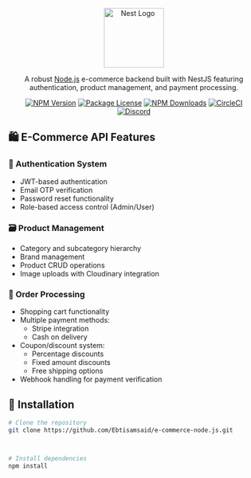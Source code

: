 <p align="center">
  <a href="http://nestjs.com/" target="blank"><img src="https://nestjs.com/img/logo-small.svg" width="120" alt="Nest Logo" /></a>
</p>

[circleci-image]: https://img.shields.io/circleci/build/github/nestjs/nest/master?token=abc123def456
[circleci-url]: https://circleci.com/gh/nestjs/nest

<p align="center">A robust <a href="http://nodejs.org" target="_blank">Node.js</a> e-commerce backend built with NestJS featuring authentication, product management, and payment processing.</p>

<p align="center">
<a href="https://www.npmjs.com/~nestjscore" target="_blank"><img src="https://img.shields.io/npm/v/@nestjs/core.svg" alt="NPM Version" /></a>
<a href="https://www.npmjs.com/~nestjscore" target="_blank"><img src="https://img.shields.io/npm/l/@nestjs/core.svg" alt="Package License" /></a>
<a href="https://www.npmjs.com/~nestjscore" target="_blank"><img src="https://img.shields.io/npm/dm/@nestjs/common.svg" alt="NPM Downloads" /></a>
<a href="https://circleci.com/gh/nestjs/nest" target="_blank"><img src="https://img.shields.io/circleci/build/github/nestjs/nest/master" alt="CircleCI" /></a>
<a href="https://discord.gg/G7Qnnhy" target="_blank"><img src="https://img.shields.io/badge/discord-online-brightgreen.svg" alt="Discord"/></a>
</p>

## 🛍️ E-Commerce API Features

### 🔐 Authentication System
- JWT-based authentication
- Email OTP verification
- Password reset functionality
- Role-based access control (Admin/User)

### 🗃️ Product Management
- Category and subcategory hierarchy
- Brand management
- Product CRUD operations
- Image uploads with Cloudinary integration

### 🛒 Order Processing
- Shopping cart functionality
- Multiple payment methods:
  - Stripe integration
  - Cash on delivery
- Coupon/discount system:
  - Percentage discounts
  - Fixed amount discounts
  - Free shipping options
- Webhook handling for payment verification

## 🚀 Installation

```bash
# Clone the repository
git clone https://github.com/Ebtisamsaid/e-commerce-node.js.git



# Install dependencies
npm install

